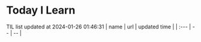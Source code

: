 # Today I Learn 
TIL list updated at 2024-01-26 01:46:31
| name | url | updated time |
| :--- | -- | -- |
